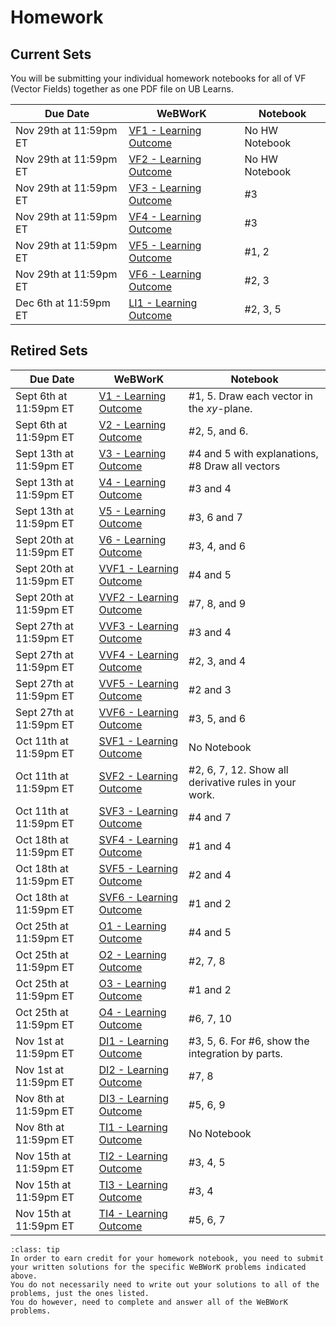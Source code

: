 Homework
============================



## Current Sets

You will be submitting your individual homework notebooks for all of VF (Vector Fields) together as one PDF file on UB Learns.


| Due Date | WeBWorK | Notebook |
|----------|---------|----------|
| Nov 29th at 11:59pm ET | [VF1 - Learning Outcome](https://webwork.sens.buffalo.edu/webwork2/2023-08-MTH-241-Casper/Learning_Outcome_VF1) | No HW Notebook  |
| Nov 29th at 11:59pm ET | [VF2 - Learning Outcome](https://webwork.sens.buffalo.edu/webwork2/2023-08-MTH-241-Casper/Learning_Outcome_VF2) | No HW Notebook  |
| Nov 29th at 11:59pm ET | [VF3 - Learning Outcome](https://webwork.sens.buffalo.edu/webwork2/2023-08-MTH-241-Casper/Learning_Outcome_VF3) | #3  |
| Nov 29th at 11:59pm ET | [VF4 - Learning Outcome](https://webwork.sens.buffalo.edu/webwork2/2023-08-MTH-241-Casper/Learning_Outcome_VF4) | #3  |
| Nov 29th at 11:59pm ET | [VF5 - Learning Outcome](https://webwork.sens.buffalo.edu/webwork2/2023-08-MTH-241-Casper/Learning_Outcome_VF5) | #1, 2  |
| Nov 29th at 11:59pm ET | [VF6 - Learning Outcome](https://webwork.sens.buffalo.edu/webwork2/2023-08-MTH-241-Casper/Learning_Outcome_VF6) | #2, 3  |
| Dec 6th at 11:59pm ET | [LI1 - Learning Outcome](https://webwork.sens.buffalo.edu/webwork2/2023-08-MTH-241-Casper/Learning_Outcome_LI1) | #2, 3, 5  |

## Retired Sets


| Due Date | WeBWorK | Notebook |
|----------|---------|----------|
| Sept 6th at 11:59pm ET | [V1 - Learning Outcome](https://webwork.sens.buffalo.edu/webwork2/2023-08-MTH-241-Casper/Learning_Outcome_V1) | #1, 5. Draw each vector in the $xy$-plane.  |
| Sept 6th at 11:59pm ET | [V2 - Learning Outcome](https://webwork.sens.buffalo.edu/webwork2/2023-08-MTH-241-Casper/Learning_Outcome_V2) | #2, 5, and 6. |
| Sept 13th at 11:59pm ET | [V3 - Learning Outcome](https://webwork.sens.buffalo.edu/webwork2/2023-08-MTH-241-Casper/Learning_Outcome_V3) | #4 and 5 with explanations, #8 Draw all vectors  |
| Sept 13th at 11:59pm ET | [V4 - Learning Outcome](https://webwork.sens.buffalo.edu/webwork2/2023-08-MTH-241-Casper/Learning_Outcome_V4) | #3 and 4   |
| Sept 13th at 11:59pm ET | [V5 - Learning Outcome](https://webwork.sens.buffalo.edu/webwork2/2023-08-MTH-241-Casper/Learning_Outcome_V5) | #3, 6 and 7   |
| Sept 20th at 11:59pm ET | [V6 - Learning Outcome](https://webwork.sens.buffalo.edu/webwork2/2023-08-MTH-241-Casper/Learning_Outcome_V6) |  #3, 4, and 6  |
| Sept 20th at 11:59pm ET | [VVF1 - Learning Outcome](https://webwork.sens.buffalo.edu/webwork2/2023-08-MTH-241-Casper/Learning_Outcome_VVF1) |  #4 and 5  |
| Sept 20th at 11:59pm ET | [VVF2 - Learning Outcome](https://webwork.sens.buffalo.edu/webwork2/2023-08-MTH-241-Casper/Learning_Outcome_VVF2) |  #7, 8, and 9  |
| Sept 27th at 11:59pm ET | [VVF3 - Learning Outcome](https://webwork.sens.buffalo.edu/webwork2/2023-08-MTH-241-Casper/Learning_Outcome_VVF3) |  #3 and 4  |
| Sept 27th at 11:59pm ET | [VVF4 - Learning Outcome](https://webwork.sens.buffalo.edu/webwork2/2023-08-MTH-241-Casper/Learning_Outcome_VVF4) |  #2, 3, and 4  |
| Sept 27th at 11:59pm ET | [VVF5 - Learning Outcome](https://webwork.sens.buffalo.edu/webwork2/2023-08-MTH-241-Casper/Learning_Outcome_VVF5) |  #2 and 3  |
| Sept 27th at 11:59pm ET | [VVF6 - Learning Outcome](https://webwork.sens.buffalo.edu/webwork2/2023-08-MTH-241-Casper/Learning_Outcome_VVF6) |  #3, 5, and 6  |
| Oct 11th at 11:59pm ET | [SVF1 - Learning Outcome](https://webwork.sens.buffalo.edu/webwork2/2023-08-MTH-241-Casper/Learning_Outcome_SVF1) |  No Notebook  |
| Oct 11th at 11:59pm ET | [SVF2 - Learning Outcome](https://webwork.sens.buffalo.edu/webwork2/2023-08-MTH-241-Casper/Learning_Outcome_SVF2) |  #2, 6, 7, 12. Show all derivative rules in your work.  |
| Oct 11th at 11:59pm ET | [SVF3 - Learning Outcome](https://webwork.sens.buffalo.edu/webwork2/2023-08-MTH-241-Casper/Learning_Outcome_SVF3) |  #4 and 7  |
| Oct 18th at 11:59pm ET | [SVF4 - Learning Outcome](https://webwork.sens.buffalo.edu/webwork2/2023-08-MTH-241-Casper/Learning_Outcome_SVF4) |  #1 and 4  |
| Oct 18th at 11:59pm ET | [SVF5 - Learning Outcome](https://webwork.sens.buffalo.edu/webwork2/2023-08-MTH-241-Casper/Learning_Outcome_SVF5) |  #2 and 4  |
| Oct 18th at 11:59pm ET | [SVF6 - Learning Outcome](https://webwork.sens.buffalo.edu/webwork2/2023-08-MTH-241-Casper/Learning_Outcome_SVF6) |  #1 and 2  |
| Oct 25th at 11:59pm ET | [O1 - Learning Outcome](https://webwork.sens.buffalo.edu/webwork2/2023-08-MTH-241-Casper/Learning_Outcome_O1) |  #4 and 5  |
| Oct 25th at 11:59pm ET | [O2 - Learning Outcome](https://webwork.sens.buffalo.edu/webwork2/2023-08-MTH-241-Casper/Learning_Outcome_O2) |  #2, 7, 8  |
| Oct 25th at 11:59pm ET | [O3 - Learning Outcome](https://webwork.sens.buffalo.edu/webwork2/2023-08-MTH-241-Casper/Learning_Outcome_O3) |  #1 and 2  |
| Oct 25th at 11:59pm ET | [O4 - Learning Outcome](https://webwork.sens.buffalo.edu/webwork2/2023-08-MTH-241-Casper/Learning_Outcome_O4) |  #6, 7, 10  |
| Nov 1st at 11:59pm ET | [DI1 - Learning Outcome](https://webwork.sens.buffalo.edu/webwork2/2023-08-MTH-241-Casper/Learning_Outcome_DI1) | #3, 5, 6. For #6, show the integration by parts.   |
| Nov 1st at 11:59pm ET | [DI2 - Learning Outcome](https://webwork.sens.buffalo.edu/webwork2/2023-08-MTH-241-Casper/Learning_Outcome_DI2) | #7, 8  |
| Nov 8th at 11:59pm ET | [DI3 - Learning Outcome](https://webwork.sens.buffalo.edu/webwork2/2023-08-MTH-241-Casper/Learning_Outcome_DI3) | #5, 6, 9  |
| Nov 8th at 11:59pm ET | [TI1 - Learning Outcome](https://webwork.sens.buffalo.edu/webwork2/2023-08-MTH-241-Casper/Learning_Outcome_TI1) | No Notebook  |
| Nov 15th at 11:59pm ET | [TI2 - Learning Outcome](https://webwork.sens.buffalo.edu/webwork2/2023-08-MTH-241-Casper/Learning_Outcome_TI2) | #3, 4, 5  |
| Nov 15th at 11:59pm ET | [TI3 - Learning Outcome](https://webwork.sens.buffalo.edu/webwork2/2023-08-MTH-241-Casper/Learning_Outcome_TI3) | #3, 4  |
| Nov 15th at 11:59pm ET | [TI4 - Learning Outcome](https://webwork.sens.buffalo.edu/webwork2/2023-08-MTH-241-Casper/Learning_Outcome_TI4) | #5, 6, 7  |


```{admonition} Homework Notebook
:class: tip 
In order to earn credit for your homework notebook, you need to submit your written solutions for the specific WeBWorK problems indicated above. 
You do not necessarily need to write out your solutions to all of the problems, just the ones listed. 
You do however, need to complete and answer all of the WeBWorK problems.
```